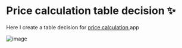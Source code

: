 <h1> Price calculation table decision ✨ </h1>
  <p>Here I create a table decision  for <a href="https://exercises.test-design.org/price-calculation/" target="_blank">price calculation </a> app</p>

  ![image](https://github.com/user-attachments/assets/ed175100-c2ab-4d41-93a1-921a09e02724)

</div>
